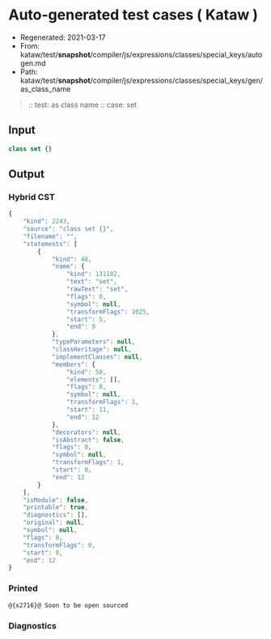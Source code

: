 # Auto-generated test cases ( Kataw )
- Regenerated: 2021-03-17
- From: kataw/test/__snapshot__/compiler/js/expressions/classes/special_keys/autogen.md
- Path: kataw/test/__snapshot__/compiler/js/expressions/classes/special_keys/gen/as_class_name
> :: test: as class name
> :: case: set
## Input

`````js
class set {}
`````

## Output

### Hybrid CST

```javascript
{
    "kind": 2243,
    "source": "class set {}",
    "filename": "",
    "statements": [
        {
            "kind": 48,
            "name": {
                "kind": 131102,
                "text": "set",
                "rawText": "set",
                "flags": 0,
                "symbol": null,
                "transformFlags": 1025,
                "start": 5,
                "end": 9
            },
            "typeParameters": null,
            "classHeritage": null,
            "implementClauses": null,
            "members": {
                "kind": 50,
                "elements": [],
                "flags": 0,
                "symbol": null,
                "transformFlags": 1,
                "start": 11,
                "end": 12
            },
            "decorators": null,
            "isAbstract": false,
            "flags": 0,
            "symbol": null,
            "transformFlags": 1,
            "start": 0,
            "end": 12
        }
    ],
    "isModule": false,
    "printable": true,
    "diagnostics": [],
    "original": null,
    "symbol": null,
    "flags": 0,
    "transformFlags": 0,
    "start": 0,
    "end": 12
}
```

### Printed

```javascript
@{x2716}@ Soon to be open sourced
```

### Diagnostics

```javascript

```

